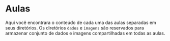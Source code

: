 # Aulas

Aqui você encontrara o conteúdo de cada uma das aulas separadas em seus diretórios. Os diretórios `dados` e `imagens` são reservados para armazenar conjunto de dados e imagens compartilhadas em todas as aulas. 

